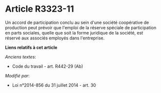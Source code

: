 # Article R3323-11

Un accord de participation conclu au sein d'une société coopérative de production peut prévoir que l'emploi de la réserve
spéciale de participation en parts sociales, quelle que soit la forme juridique de la société, est réservé aux associés
employés dans l'entreprise.

**Liens relatifs à cet article**

_Anciens textes_:

  - Code du travail - art. R442-29 (Ab)

_Modifié par_:

  - Loi n°2014-856 du 31 juillet 2014 - art. 30
